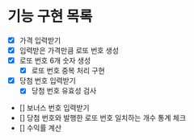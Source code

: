 # 기능 구현 목록

- [x] 가격 입력받기
- [x] 입력받은 가격만큼 로또 번호 생성
- [x] 로또 번호 6개 숫자 생성
    - [x] 로또 번호 중복 처리 구현
- [x] 당첨 번호 입력받기
    - [x] 당첨 번호 유효성 검사
- [] 보너스 번호 입력받기
- [] 당첨 번호와 발행한 로또 번호 일치하는 개수 통계 체크
- [] 수익률 계산